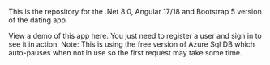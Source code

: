 This is the repository for the .Net 8.0, Angular 17/18 and Bootstrap 5 version of the dating app

View a demo of this app here. You just need to register a user and sign in to see it in action.
Note: This is using the free version of Azure Sql DB which auto-pauses when not in use so the first request may take some time.

